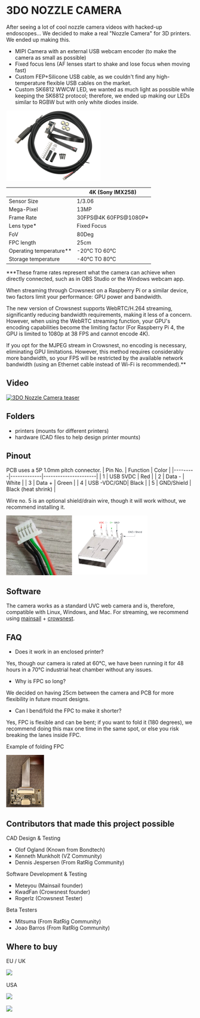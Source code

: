 # 3DO NOZZLE CAMERA

After seeing a lot of cool nozzle camera videos with hacked-up endoscopes...
We decided to make a real "Nozzle Camera" for 3D printers.
We ended up making this.
- MIPI Camera with an external USB webcam encoder (to make the camera as small as possible)
- Fixed focus lens (AF lenses start to shake and lose focus when moving fast)
- Custom FEP+Silicone USB cable, as we couldn't find any high-temperature flexible USB cables on the market.
- Custom SK6812 WWCW LED, we wanted as much light as possible while keeping the SK6812 protocol; therefore, we ended up making our LEDs similar to RGBW but with only white diodes inside.

<img src="./images/NC_KIT.jpg" width="50%">

|                         | 4K (Sony IMX258)     |
|-------------------------|----------------------|
| Sensor Size             | 1/3.06               |
| Mega-Pixel              | 13MP                 |
| Frame Rate              | 30FPS@4K 60FPS@1080P* |
| Lens type*              | Fixed Focus          |
| FoV                     | 80Deg                |
| FPC length              | 25cm                 |
| Operating temperature** | -20°C TO 60°C        |
| Storage temperature     | -40°C TO 80°C        |

***These frame rates represent what the camera can achieve when directly connected, such as in OBS Studio or the Windows webcam app.

When streaming through Crowsnest on a Raspberry Pi or a similar device, two factors limit your performance: GPU power and bandwidth.

The new version of Crowsnest supports WebRTC/H.264 streaming, significantly reducing bandwidth requirements, making it less of a concern. However, when using the WebRTC streaming function, your GPU's encoding capabilities become the limiting factor (For Raspberry Pi 4, the GPU is limited to 1080p at 38 FPS and cannot encode 4K).

If you opt for the MJPEG stream in Crowsnest, no encoding is necessary, eliminating GPU limitations. However, this method requires considerably more bandwidth, so your FPS will be restricted by the available network bandwidth (using an Ethernet cable instead of Wi-Fi is recommended).**

## Video
[![3DO Nozzle Camera teaser](https://img.youtube.com/vi/BjG8rhLlGIU/0.jpg)](https://www.youtube.com/watch?v=BjG8rhLlGIU)

## Folders
- printers (mounts for different printers)
- hardware (CAD files to help design printer mounts)

## Pinout
PCB uses a 5P 1.0mm pitch connector.
| Pin No. | Function    | Color                |
|---------|-------------|----------------------|
| 1       | USB 5VDC    | Red                  |
| 2       | Data -      | White                |
| 3       | Data +      | Green                |
| 4       | USB -VDC/GND| Black                |
| 5       | GND/Shield  | Black (heat shrink)  |

Wire no. 5 is an optional shield/drain wire, though it will work without, we recommend installing it.

<img src="./images/pinout_5p.png" width="35%" align="left">
<img src="./images/pinout_usb2.png" width="40%">
</br>

## Software
The camera works as a standard UVC web camera and is, therefore, compatible with Linux, Windows, and Mac.
For streaming, we recommend using [mainsail](https://github.com/mainsail-crew/mainsail) + [crowsnest](https://github.com/mainsail-crew/crowsnest).

## FAQ
- Does it work in an enclosed printer?

Yes, though our camera is rated at 60°C, we have been running it for 48 hours in a 70°C industrial heat chamber without any issues.
- Why is FPC so long?

We decided on having 25cm between the camera and PCB for more flexibility in future mount designs.
- Can I bend/fold the FPC to make it shorter?

Yes, FPC is flexible and can be bent; if you want to fold it (180 degrees), we recommend doing this max one time in the same spot, or else you risk breaking the lanes inside FPC.

Example of folding FPC

<img src="./images/FPC_BEND.jpg" width="20%">

## Contributors that made this project possible
CAD Design & Testing
- Olof Ogland (Known from Bondtech)
- Kenneth Munkholt (VZ Community)
- Dennis Jespersen (From RatRig Community)

Software Development & Testing
- Meteyou (Mainsail founder)
- KwadFan (Crowsnest founder)
- Rogerlz (Crowsnest Tester)

Beta Testers
- Mitsuma (From RatRig Community)
- Joao Barros (From RatRig Community)

## Where to buy
EU / UK

<a alt="3DO" href="https://3do.eu/"><img src="https://3do.dk/img/logo-1694603603.jpg" width="200"></a>

USA

<a alt="Fabreeko" href="https://www.fabreeko.com/"><img src="https://cdn.shopify.com/s/files/1/0266/5001/7990/files/Fabreeko_Logo_ecf1536e-3074-4a0e-9306-87ca89f1abbd_320x.png" width="200"></a>

<a alt="KB3D" href="https://kb-3d.com/"><img src="https://kb-3d.com/store/img/kb-3d-logo-1673465361.jpg" width="200"></a>
